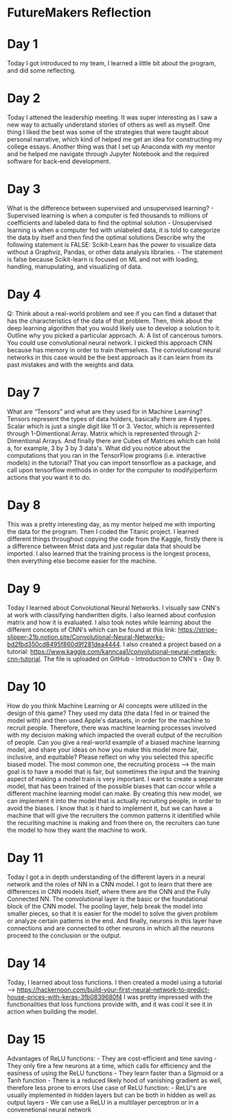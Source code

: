 # FutureMakers Reflection

# Day 1 
  Today I got introduced to my team, I learned a little bit about the program, and did some reflecting. 
 
# Day 2 
   Today I attened the leadership meeting. It was super interesting as I saw a new way to actually understand stories of others as well as myself. 
   One thing I liked the best was some of the strategies that were taught about personal narrative, which kind of helped me get an idea for constructing my college essays. 
   Another thing was that I set up Anaconda with my mentor and he helped me navigate through Jupyter Notebook and the required software for back-end development. 

# Day 3 
  What is the difference between supervised and unsupervised learning? 
    - Supervised learning is when a computer is fed thousands to millions of coefficients and labeled data to find the optimal solution
    - Unsupervised learning is when a computer fed with unlabeled data, it is told to categorize the data by itself and then find the optimal solutions 
  Describe why the following statement is FALSE: Scikit-Learn has the power to visualize data without a Graphviz, Pandas, or other data analysis libraries.
    - The statement is false because Scikit-learn is focused on ML and not with loading, handling, manupulating, and visualizing of data. 
    
# Day 4 
  Q: Think about a real-world problem and see if you can find a dataset that has the characteristics of the data of that problem. Then, think about the deep learning algorithm that you would likely use to develop a solution to it. Outline why you picked a particular approach. 
  A: A list of cancerous tumors. You could use convolutional neural network. I picked this approach CNN because has memory in order to train themselves. The convolutional neural networks in this case would be the best approach as it can learn from its past mistakes and with the weights and data. 
  
# Day 7
  What are “Tensors” and what are they used for in Machine Learning?
  Tensors represent the types of data holders, basically there are 4 types. Scalar which is just a single digit like 11 or 3. Vector, which is represented through 1-Dimentional Array. Matrix which is represented through 2-Dimentional Arrays. And finally there are Cubes of Matrices which can hold a, for example, 3 by 3 by 3 data's. 
  What did you notice about the computations that you ran in the TensorFlow programs (i.e. interactive models) in the tutorial?
  That you can import tensorflow as a package, and call upon tensorflow methods in order for the computer to modify/perform actions that you want it to do. 
  
# Day 8 
  This was a pretty interesting day, as my mentor helped me with importing the data for the program. Then I coded the Titanic project. I learned different things throughout
  copying the code from the Kaggle, firstly there is a difference between Mnist data and just regular data that should be imported. I also learned that the training process is
  the longest process, then everything else become easier for the machine. 

# Day 9 
  Today I learned about Convolutional Neural Networks. I visually saw CNN's at work with classifying handwritten digits. I also learned about confusion matrix and how it is evaluated. I also took notes while learning about the different concepts of CNN's which can be found at this link: https://stripe-slipper-21b.notion.site/Convolutional-Neural-Networks-bd2fbd350cd8495f860d9f281dea4444. I also created a project based on a tutorial: https://www.kaggle.com/kanncaa1/convolutional-neural-network-cnn-tutorial. The file is uploaded on GitHub - Introduction to CNN's - Day 9. 

# Day 10 
   How do you think Machine Learning or AI concepts were utilized in the design of this game? They used my data (the data I fed in or trained the model with) and then used Apple's datasets, in order for the machine to recruit people. Therefore, there was machine learning processes involved with my decision making which impacted the overall output of the recruition of people. Can you give a real-world example of a biased machine learning model, and share your ideas on how you make this model more fair, inclusive, and
equitable? Please reflect on why you selected this specific biased model. The most common one, the recruiting process --> the main goal is to have a model that is fair, but sometimes the input and the training aspect of making a model train is very important. I want to create a seperate model, that has been trained of the possible biases that can occur while a different machine learning model can make. By creating this new model, we can implement it into the model that is actually recruiting people, in order to avoid the biases. I know that is it hard to implement it, but we can have a machine that will give the recruiters the common patterns it identified while the recuriting machine is making and from there on, the recruiters can tune the model to how they want the machine to work. 
   
# Day 11
  Today I got a in depth understanding of the different layers in a neural network and the roles of NN in a CNN model. I got to learn that there are differences in CNN models itself, where there are the CNN and the Fully Connected NN. The convolutional layer is the basic or the foundational block of the CNN model. The pooling layer, help break the model into smaller pieces, so that it is easier for the model to solve the given problem or analyze certain patterns in the end. And finally, neurons in this layer have connections and are connected to other neurons in which all the neurons proceed to the conclusion or the output. 

# Day 14 
  Today, I learned about loss functions. I then created a model using a tutorial --> https://hackernoon.com/build-your-first-neural-network-to-predict-house-prices-with-keras-3fb0839680f4 
  I was pretty impressed with the functionalities that loss functions provide with, and it was cool it see it in action when building the model.
    
# Day 15 
  Advantages of ReLU functions: 
    - They are cost-efficient and time saving
    - They only fire a few neurons at a time, which calls for efficiency and the easiness of using the ReLU functions 
    - They learn faster than a Sigmoid or a Tanh function
    - There is a reduced likely hood of vanishing gradient as well, therefore less prone to errors 
 Use case of ReLU function: 
    - ReLU's are usually implemented in hidden layers but can be both in hidden as well as output layers 
    - We can use a ReLU in a multilayer perceptron or in a convenetional neural network
